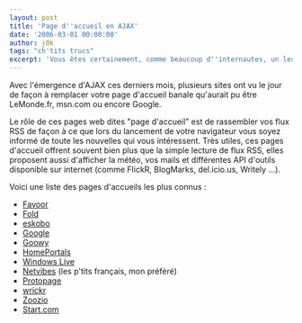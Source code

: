 ```yaml
---
layout: post
title: 'Page d''accueil en AJAX'
date: '2006-03-01 00:00:00'
author: j0k
tags: "ch'tits trucs"
excerpt: 'Vous êtes certainement, comme beaucoup d''internautes, un lecteur de flux RSS assidus.  Plusieurs sites vous permettent de centraliser tous vos flux.'
---
```


Avec l'émergence d'AJAX ces derniers mois, plusieurs sites ont vu le jour de façon à remplacer votre page d'accueil banale qu'aurait pu être LeMonde.fr, msn.com ou encore Google.

Le rôle de ces pages web dites "page d'accueil" est de rassembler vos flux RSS de façon à ce que lors du lancement de votre navigateur vous soyez informé de toute les nouvelles qui vous intéressent.
Très utiles, ces pages d'accueil offrent souvent bien plus que la simple lecture de flux RSS, elles proposent aussi d'afficher la météo, vos mails et différentes API d'outils disponible sur internet (comme FlickR, BlogMarks, del.icio.us, Writely ...).

  Voici une liste des pages d'accueils les plus connus :

 - [Favoor](http://www.favoor.com/)
 - [Fold](http://fold.com/)
 - [eskobo](http://www.eskobo.com/default.aspx)
 - [Google](http://www.google.com/ig)
 - [Goowy](http://www.goowy.com/)
 - [HomePortals](http://www.cfempire.com/home/)
 - [Windows Live](http://www.live.com/)
 - [Netvibes](http://www.netvibes.com/) (les p'tits français, mon préféré)
 - [Protopage](http://www.protopage.com/)
 - [wrickr](http://www.wrickr.com/)
 - [Zoozio](http://www.zoozio.com/)
 - [Start.com](http://www.start.com/)
